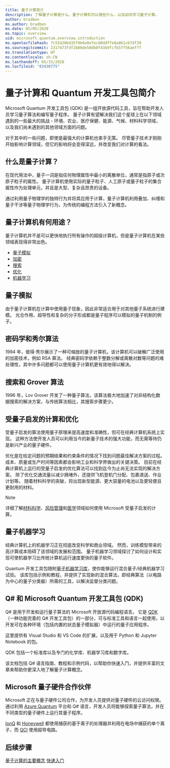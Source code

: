 ```yaml
---
title: 量子计算简介
description: 了解量子计算是什么、量子计算机可以做些什么，以及如何学习量子计算。
author: bradben
ms.author: bradben
ms.date: 05/05/2020
ms.topic: overview
uid: microsoft.quantum.overview.introduction
ms.openlocfilehash: 7c55420bd35f9b6e0e7ec80ddffe8a861cb7df39
ms.sourcegitcommit: 2317473fdf2b80de58db0f43b9fcfb57f56aefff
ms.translationtype: HT
ms.contentlocale: zh-CN
ms.lasthandoff: 05/15/2020
ms.locfileid: "83430775"
---
```

# <a name="introduction-to-quantum-computing-and-the-quantum-development-kit"></a>量子计算和 Quantum 开发工具包简介

Microsoft Quantum 开发工具包 (QDK) 是一组开放源代码工具，旨在帮助开发人员学习量子算法和编写量子程序。 量子计算有望解决我们这个星球上在以下领域遇到的一些最大的挑战 - 环境、农业、医疗保健、能源、气候、材料科学领域，以及我们尚未遇到的其他领域方面的问题。  

对于其中的一些问题，即使是最强大的计算机也束手无策。 尽管量子技术才刚刚开始影响计算领域，但它的影响将会变得深远，并改变我们对计算的看法。

## <a name="what-is-quantum-computing"></a>什么是量子计算？

在现代用法中，量子一词是指任何物理属性中最小的离散单位，通常是指原子或次原子粒子的属性。 量子计算机使用实际的量子粒子、人工原子或量子粒子的集合属性作为处理单元，并且是大型、复杂且昂贵的设备。

通过利用量子物理学的独特行为并将其应用于计算，量子计算机利用叠加、纠缠和量子干涉等量子物理学行为，为传统的编程方法引入了新概念。

## <a name="what-can-a-quantum-computer-do"></a>量子计算机有何用途？

量子计算机并不是可以更快地执行所有操作的超级计算机，但是量子计算机在某些领域表现得非常出色。

- [量子模拟](xref:microsoft.quantum.overview.introduction#quantum-simulation)
- [加密](xref:microsoft.quantum.overview.introduction#cryptography-and-shors-algorithm)
- [搜索](xref:microsoft.quantum.overview.introduction#search-and-grovers-algorithm)
- [优化](xref:microsoft.quantum.overview.introduction#quantum-inspired-computing-and-optimization)
- [机器学习](xref:microsoft.quantum.overview.introduction#quantum-machine-learning)

## <a name="quantum-simulation"></a>量子模拟

由于量子计算机在计算中使用量子现象，因此非常适合用于对其他量子系统进行建模。 光合作用、超导性和复杂的分子形成都是量子程序可以模拟的量子机制的例子。

## <a name="cryptography-and-shors-algorithm"></a>密码学和秀尔算法

1994 年，彼得·秀尔展示了一种可缩放的量子计算机，该计算机可以破解广泛使用的加密技术，例如 RSA 算法。 经典密码学依赖于整数分解或离散对数等问题的难处理性，其中许多问题都可以使用量子计算机更有效地得以解决。

## <a name="search-and-grovers-algorithm"></a>搜索和 Grover 算法

1996 年，Lov Grover 开发了一种量子算法，该算法极大地加速了对非结构化数据搜索的解决方案，与传统算法相比，其搜索步骤更少。

## <a name="quantum-inspired-computing-and-optimization"></a>受量子启发的计算和优化

受量子启发的算法使用量子原理来提高速度和准确性，但可在经典计算机系统上实现。 这种方法使开发人员可以利用当今的新量子技术的强大功能，而无需等待仍是新兴产业的量子硬件。

优化是在给定问题的预期结果和约束条件的情况下找到问题最佳解决方案的过程。 成本、质量或生产时间等因素都会影响工业和科学界做出的关键决策。 目前在经典计算机上运行的受量子启发的优化算法可以找到迄今为止尚无法实现的解决方案。 除了优化交通流量以减少拥堵外，还提供飞机登机门分配、包裹递送、作业计划等。 随着材料科学的突破，将出现新型能源、更大容量的电池以及更轻便且更耐用的材料。

> [!NOTE]
> 详细了解[材料科学](https://cloudblogs.microsoft.com/quantum/2020/01/21/oti-lumionics-accelerating-materials-design-microsoft-azure-quantum/)、[风险管理](https://cloudblogs.microsoft.com/quantum/2019/05/22/microsoft-quantum-collaborates-with-willis-towers-watson-to-transform-risk-management-solutions/)和[医学](https://blogs.microsoft.com/blog/2018/05/18/microsoft-quantum-helps-case-western-reserve-university-advance-mri-research/)领域如何使用 Microsoft 受量子启发的计算。

## <a name="quantum-machine-learning"></a>量子机器学习

经典计算机上的机器学习正在彻底改变科学和商业领域。 然而，训练模型带来的高计算成本阻碍了该领域的发展和范围。 量子机器学习领域探讨了如何设计和实现可使机器学习比传统计算机运行速度更快的量子软件。

Quantum 开发工具包随附[量子机器学习库](xref:microsoft.quantum.machine-learning.concepts.intro)，使你能够运行混合量子/经典机器学习试验。 该库包括示例和教程，并提供了实现新的混合算法，即经典算法（以电路为中心的量子分类器）所需的工具，以解决监督分类问题。

## <a name="q-and-the-microsoft-quantum-development-kit-qdk"></a>Q# 和 Microsoft Quantum 开发工具包 (QDK)

Q# 是用于开发和运行量子算法的 Microsoft 开放源代码编程语言。 它是 [QDK](https://docs.microsoft.com/quantum/)（一种功能完善的 Q# 开发工具包）的一部分，可与标准工具和语言一起使用，以开发可在各种环境（包括内置的状态量子模拟器）中运行的量子应用程序。

这里提供有 Visual Studio 和 VS Code 的扩展，以及用于 Python 和 Jupyter Notebook 的包。

QDK 包括一个标准库以及专门的化学库、机器学习库和数字库。

该文档包括 Q# 语言指南、教程和示例代码，以帮助你快速入门，并提供丰富的文章来帮助你更深入地了解量子计算概念。  

## <a name="microsoft-quantum-hardware-partners"></a>Microsoft 量子硬件合作伙伴

Microsoft 正在与量子硬件公司合作，为开发人员提供对量子硬件的云访问权限。 通过利用 [Azure Quantum](https://azure.microsoft.com/services/quantum/) 平台和 Q# 语言，开发人员将能够探索量子算法，并在不同类型的量子硬件上运行其量子程序。

[IonQ](https://ionq.com/news/november-4-2019-microsoft-partnership) 和 [Honeywell](https://www.honeywell.com/en-us/newsroom/news/2019/11/the-future-of-quantum-computing) 都使用捕获的基于离子的处理器并利用在电场中捕获的单个离子，而 [QCI](https://quantumcircuits.com/news-and-publications/quantum-circuits-partners-with-microsoft-on-azure-quantum) 使用超导电路。

## <a name="next-steps"></a>后续步骤

[量子计算的主要概念](xref:microsoft.quantum.overview.understanding)
[快速入门](xref:microsoft.quantum.welcome)